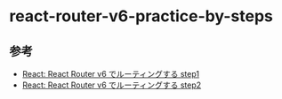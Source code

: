 # react-router-v6-practice-by-steps

## 参考
- [React: React Router v6 でルーティングする step1](https://zenn.dev/longbridge/articles/65355d3fdb7939)
- [React: React Router v6 でルーティングする step2](https://zenn.dev/longbridge/articles/607ec2971c748e)

